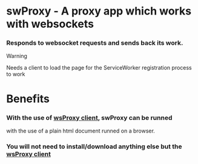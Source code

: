# swProxy - A proxy app which works with websockets
### Responds to websocket requests and sends back its work.
> [!WARNING]
>   Needs a client to load the page for the ServiceWorker registration process to work

# Benefits
### With the use of [wsProxy client](https://github.com/yotsubabeat), swProxy can be runned
with the use of a plain html document runned on a browser.
### You will not need to install/download anything else but the [wsProxy client](https://github.com/yotsubabeat)